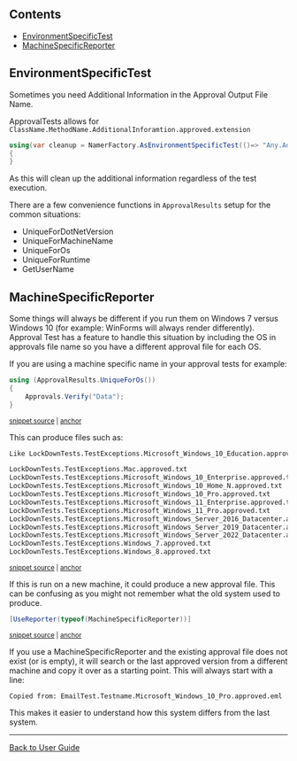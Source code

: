 <!--
GENERATED FILE - DO NOT EDIT
This file was generated by [MarkdownSnippets](https://github.com/SimonCropp/MarkdownSnippets).
Source File: /docs/ApprovalTests/mdsource/EnvironmentSpecificTests.source.md
To change this file edit the source file and then run MarkdownSnippets.
-->

<!-- toc -->
## Contents

  * [EnvironmentSpecificTest](#environmentspecifictest)
  * [MachineSpecificReporter](#machinespecificreporter)<!-- endToc -->


## EnvironmentSpecificTest

Sometimes you need Additional Information in the Approval Output File Name.

ApprovalTests allows for `ClassName.MethodName.AdditionalInforamtion.approved.extension`

```cs
using(var cleanup = NamerFactory.AsEnvironmentSpecificTest(()=> "Any.Additional.Data"))
{
}
```

As this will clean up the additional information regardless of the test execution.

There are a few convenience functions in `ApprovalResults` setup for the common situations:

 * UniqueForDotNetVersion
 * UniqueForMachineName
 * UniqueForOs
 * UniqueForRuntime
 * GetUserName


## MachineSpecificReporter

Some things will always be different if you run them on Windows 7 versus Windows 10 (for example: WinForms will always render differently). Approval Test has a feature to handle this situation by including the OS in approvals file name so you have a different approval file for each OS.

If you are using a machine specific name in your approval tests
for example:

<!-- snippet: unique_for_os -->
<a id='snippet-unique_for_os'></a>
```cs
using (ApprovalResults.UniqueForOs())
{
    Approvals.Verify("Data");
}
```
<sup><a href='/src/ApprovalTests.Tests/Namer/ApprovalResultsTest.cs#L35-L40' title='Snippet source file'>snippet source</a> | <a href='#snippet-unique_for_os' title='Start of snippet'>anchor</a></sup>
<!-- endSnippet -->

This can produce files such as:

<!-- snippet: ApprovalsFilenameTest.TestSimilarFiles.approved.txt -->
<a id='snippet-ApprovalsFilenameTest.TestSimilarFiles.approved.txt'></a>
```txt
Like LockDownTests.TestExceptions.Microsoft_Windows_10_Education.approved.txt

LockDownTests.TestExceptions.Mac.approved.txt
LockDownTests.TestExceptions.Microsoft_Windows_10_Enterprise.approved.txt
LockDownTests.TestExceptions.Microsoft_Windows_10_Home_N.approved.txt
LockDownTests.TestExceptions.Microsoft_Windows_10_Pro.approved.txt
LockDownTests.TestExceptions.Microsoft_Windows_11_Enterprise.approved.txt
LockDownTests.TestExceptions.Microsoft_Windows_11_Pro.approved.txt
LockDownTests.TestExceptions.Microsoft_Windows_Server_2016_Datacenter.approved.txt
LockDownTests.TestExceptions.Microsoft_Windows_Server_2019_Datacenter.approved.txt
LockDownTests.TestExceptions.Microsoft_Windows_Server_2022_Datacenter.approved.txt
LockDownTests.TestExceptions.Windows_7.approved.txt
LockDownTests.TestExceptions.Windows_8.approved.txt
```
<sup><a href='/src/ApprovalTests.Tests/Namer/ApprovalsFilenameTest.TestSimilarFiles.approved.txt#L1-L13' title='Snippet source file'>snippet source</a> | <a href='#snippet-ApprovalsFilenameTest.TestSimilarFiles.approved.txt' title='Start of snippet'>anchor</a></sup>
<!-- endSnippet -->

If this is run on a new machine, it could produce a new approval file. This can be confusing as you might not remember what the old system used to produce.

<!-- snippet: use_MachineSpecificReporter -->
<a id='snippet-use_MachineSpecificReporter'></a>
```cs
[UseReporter(typeof(MachineSpecificReporter))]
```
<sup><a href='/src/ApprovalTests.Tests/Namer/ApprovalResultsTest.cs#L2-L4' title='Snippet source file'>snippet source</a> | <a href='#snippet-use_MachineSpecificReporter' title='Start of snippet'>anchor</a></sup>
<!-- endSnippet -->

If you use a MachineSpecificReporter and the existing approval file does not exist (or is empty), it will search or the last approved version from a different machine and copy it over as a starting point. This will always start with a line:

```
Copied from: EmailTest.Testname.Microsoft_Windows_10_Pro.approved.eml
```

This makes it easier to understand how this system differs from the last system.


---

[Back to User Guide](readme.md#top)
